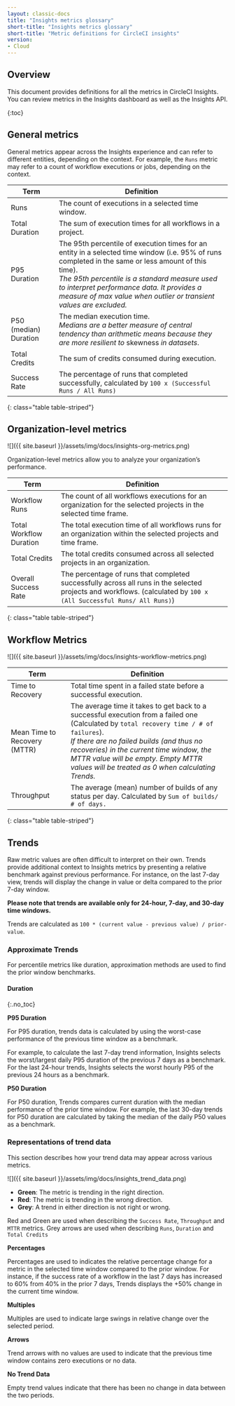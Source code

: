 ```yaml
---
layout: classic-docs
title: "Insights metrics glossary"
short-title: "Insights metrics glossary"
short-title: "Metric definitions for CircleCI insights"
version:
- Cloud
---
```


## Overview

This document provides definitions for all the metrics in CircleCI Insights. You
can review metrics in the Insights dashboard as well as the Insights API.

{:toc}

## General metrics 

General metrics appear across the Insights experience and can refer to different
entities, depending on the context. For example, the `Runs` metric may refer to a
count of workflow executions or jobs, depending on the context.

| Term                  | Definition                                                                                                                                                                                                                                                                                                             |
|-----------------------|------------------------------------------------------------------------------------------------------------------------------------------------------------------------------------------------------------------------------------------------------------------------------------------------------------------------|
| Runs                  | The count of executions in a selected time window.                                                                                                                                                                                                                                                                     |
| Total Duration        | The sum of execution times for all workflows in a project.                                                                                                                                                                                                                                                             |
| P95 Duration          | The 95th percentile of execution times for an entity in a selected time window (i.e. 95% of runs completed in the same or less amount of this time). <br/> _The 95th percentile is a standard measure used to interpret performance data. It provides a measure of max value when outlier or transient values are excluded._ |
| P50 (median) Duration | The median execution time. <br/> _Medians are a better measure of central tendency than arithmetic means because they are more resilient to_ skewness _in datasets_.                                                                                                                                                         |
| Total Credits         | The sum of credits consumed during execution.                                                                                                                                                                                                                                                                          |
| Success Rate          | The percentage of runs that completed successfully, calculated by `100 x (Successful Runs / All Runs)`                                                                                                                                                                                                                   |
{: class="table table-striped"}

## Organization-level metrics

![]({{ site.baseurl }}/assets/img/docs/insights-org-metrics.png)

Organization-level metrics allow you to analyze your organization’s performance.

| Term                    | Definition     |
|-------------------------|----------------|
| Workflow Runs | The count of all workflows executions for an organization for the selected projects in the selected time frame. |
| Total Workflow Duration | The total execution time of all workflows runs for an organization within the selected projects and time frame. |
| Total Credits | The total credits consumed across all selected projects in an organization. |
| Overall Success Rate | The percentage of runs that completed successfully across all runs in the selected projects and workflows. (calculated by `100 x (All Successful Runs/ All Runs)`) |
{: class="table table-striped"}

## Workflow Metrics

![]({{ site.baseurl }}/assets/img/docs/insights-workflow-metrics.png)

| Term                    | Definition     |
|-------------------------|----------------|
| Time to Recovery | Total time spent in a failed state before a successful execution. |
| Mean Time to Recovery (MTTR)| The average time it takes to get back to a successful execution from a failed one (Calculated by `total recovery time / # of failures`). <br> _If there are no failed builds (and thus no recoveries) in the current time window, the MTTR value will be empty. Empty MTTR values will be treated as 0 when calculating Trends._ |
| Throughput | The average (mean) number of builds of any status per day. Calculated by `Sum of builds/ # of days.` |
{: class="table table-striped"}


## Trends

Raw metric values are often difficult to interpret on their own. Trends provide
additional context to Insights metrics by presenting a relative benchmark
against previous performance. For instance, on the last 7-day view, trends will
display the change in value or delta compared to the prior 7-day window.

**Please note that trends are available only for 24-hour, 7-day, and 30-day time windows.**

Trends are calculated as `100 * (current value - previous value) / prior-value`.

### Approximate Trends

For percentile metrics like duration, approximation methods are used to find the prior window benchmarks.

#### Duration 
{:.no_toc}

**P95 Duration** 

For P95 duration, trends data is calculated by using the worst-case performance
of the previous time window as a benchmark.

For example, to calculate the last 7-day trend information, Insights selects the
worst/largest daily P95 duration of the previous 7 days as a benchmark. For the
last 24-hour trends, Insights selects the worst hourly P95 of the previous 24
hours as a benchmark.

**P50 Duration** 

For P50 duration, Trends compares current duration with the median performance
of the prior time window. For example, the last 30-day trends for P50 duration
are calculated by taking the median of the daily P50 values as a benchmark.


### Representations of trend data


This section describes how your trend data may appear across various metrics.

![]({{ site.baseurl }}/assets/img/docs/insights_trend_data.png)

- **Green**: The metric is trending in the right direction.
- **Red**: The metric is trending in the wrong direction.
- **Grey**: A trend in either direction is not right or wrong. 

Red and Green are used when describing the `Success Rate`, `Throughput` and `MTTR` metrics. Grey arrows are used when describing `Runs`, `Duration` and `Total Credits`

**Percentages**

Percentages are used to indicates the relative percentage change for a metric in
the selected time window compared to the prior window. For instance, if the
success rate of a workflow in the last 7 days has increased to 60% from 40% in
the prior 7 days, Trends displays the +50% change in the current time window.

**Multiples**

Multiples are used to indicate large swings in relative change over the selected
period.

**Arrows**

Trend arrows with no values are used to indicate that the previous time window
contains zero executions or no data.

**No Trend Data**

Empty trend values indicate that there has been no change in data between the
two periods.
